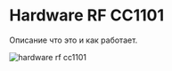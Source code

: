 Hardware RF CC1101
==================

Описание что это и как работает.

![hardware rf cc1101](photo_01.png "hardware rf cc1101")
